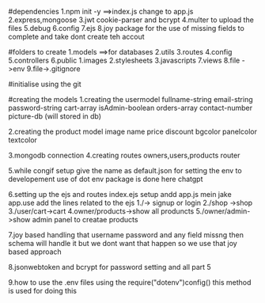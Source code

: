 #dependencies
1.npm init -y ==>index.js change to app.js
2.express,mongoose
3.jwt cookie-parser and bcrypt
4.multer to upload the files
5.debug
6.config
7.ejs
8.joy package for the use of missing fields to complete and take dont create teh accout

#folders to create
1.models ==>for databases
2.utils
3.routes
4.config
5.controllers
6.public
     1.images
     2.stylesheets
     3.javascripts
7.views
8.file ->env
9.file->.gitignore

#initialise using the git

#creating the models
1.creating the usermodel
fullname-string
email-string
password-string
cart-array
isAdmin-boolean
orders-array
contact-number
picture-db (will stored in db)

2.creating the product model
image
name
price
discount
bgcolor
panelcolor
textcolor


3.mongodb connection
4.creating routes
owners,users,products router

5.while congif setup give the  name as default.json 
for setting the env to developement use of dot env package is done here chatgpt

6.setting up the ejs and routes
index.ejs setup andd app.js mein jake app.use add the lines related to the ejs 
1./-> signup or login
2./shop ->shop
3./user/cart->cart
4.owner/products->show all produncts
5./owner/admin->show admin panel to creatae products

7.joy based handling that username password and any field missng
then schema will handle it but we dont want that happen so we use that joy based approach

8.jsonwebtoken and bcrypt for password setting and all part 5

9.how to use the .env files using the require("dotenv")config() this method is used for doing this
